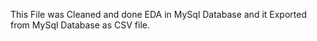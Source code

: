 This File was Cleaned and done EDA in MySql Database and it Exported from MySql Database as CSV file.

